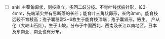 * [ ] anki
主茎匍匐状，侧枝直立，多回二歧分枝。不育叶线状披针形，长3-4mm，先端渐尖并有易断落的长芒；能育叶三角状卵形，长约3mm。能育枝远较不育枝高；孢子囊穗常3~6枚生于能育枝顶端；孢子囊肾形，腋生。
产从化（大岭山石灶）。生于山坡。分布于中国西北、西南及长江以南地区。日本及东南亚、南亚也有分布。